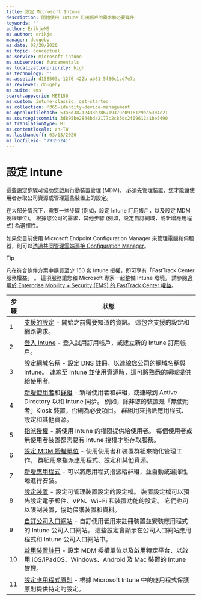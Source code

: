 ```yaml
---
title: 設定 Microsoft Intune
description: 開始使用 Intune 訂用帳戶的需求和必要條件
keywords: ''
author: ErikjeMS
ms.author: erikje
manager: dougeby
ms.date: 02/20/2020
ms.topic: conceptual
ms.service: microsoft-intune
ms.subservice: fundamentals
ms.localizationpriority: high
ms.technology: ''
ms.assetid: d158503c-1276-422b-ab81-5f66c1cd7e7a
ms.reviewer: dougeby
ms.suite: ems
search.appverid: MET150
ms.custom: intune-classic; get-started
ms.collection: M365-identity-device-management
ms.openlocfilehash: 53a6d38212433b786719379c0916129ea5304c21
ms.sourcegitcommit: 3d895be2844bda2177c2c85dc2f09612a1be5490
ms.translationtype: HT
ms.contentlocale: zh-TW
ms.lasthandoff: 03/13/2020
ms.locfileid: "79356241"
---
```

# <a name="set-up-intune"></a>設定 Intune

這些設定步驟可協助您啟用行動裝置管理 (MDM)。 必須先管理裝置，您才能讓使用者存取公司資源或管理這些裝置上的設定。

在大部分情況下，需要一些步驟 (例如，設定 Intune 訂用帳戶，以及設定 MDM 授權單位)。 根據您公司的需求，其他步驟 (例如，設定自訂網域，或新增應用程式) 為選擇性。

如果您目前使用 Microsoft Endpoint Configuration Manager 來管理電腦和伺服器，則可以[透過共同管理雲端連接 Configuration Manager](https://docs.microsoft.com/configmgr/comanage/overview)。

>[!TIP]
>凡在符合條件方案中購買至少 150 套 Intune 授權，即可享有「FastTrack Center 服務權益」  。 這項服務讓您和 Microsoft 專家一起整備 Intune 環境。 請參閱[適用於 Enterprise Mobility + Security (EMS) 的 FastTrack Center 權益](https://docs.microsoft.com/enterprise-mobility-security/Solutions/enterprise-mobility-fasttrack-program)。

| 步驟 | 狀態  |
|---|---|
|   1   | [支援的設定](supported-devices-browsers.md) - 開始之前需要知道的資訊。 這包含支援的設定和網路需求。|
|   2   |  [登入 Intune](account-sign-up.md) - 登入試用訂用帳戶，或建立新的 Intune 訂用帳戶。 |
|   3   | [設定網域名稱](custom-domain-name-configure.md) - 設定 DNS 註冊，以連線您公司的網域名稱與 Intune。 連線至 Intune 並使用資源時，這可將熟悉的網域提供給使用者。 |
|   4   | [新增使用者](users-add.md)和[群組](groups-add.md) - 新增使用者和群組，或連線到 Active Directory 以和 Intune 同步。 例如，除非您的裝置是「無使用者」Kiosk 裝置，否則為必要項目。 群組用來指派應用程式、設定和其他資源。|
|   5   | [指派授權](licenses-assign.md) - 將使用 Intune 的權限提供給使用者。 每個使用者或無使用者裝置都需要有 Intune 授權才能存取服務。 |
|   6   | [設定 MDM 授權單位](mdm-authority-set.md) - 使用使用者和裝置群組來簡化管理工作。 群組用來指派應用程式、設定和其他資源。 |
|   7   | [新增應用程式](../apps/apps-add.md) - 可以將應用程式指派給群組，並自動或選擇性地進行安裝。 |
|   8   | [設定裝置](../configuration/device-profiles.md) - 設定可管理裝置設定的設定檔。 裝置設定檔可以預先設定電子郵件、VPN、Wi-Fi 和裝置功能的設定。 它們也可以限制裝置，協助保護裝置和資料。 |
|   9   |  [自訂公司入口網站](../apps/company-portal-app.md) - 自訂使用者用來註冊裝置並安裝應用程式的 Intune 公司入口網站。 這些設定會顯示在公司入口網站應用程式和 Intune 公司入口網站中。       |
|  10   | [啟用裝置註冊](mdm-authority-set.md) - 設定 MDM 授權單位以及啟用特定平台，以啟用 iOS/iPadOS、Windows、Android 及 Mac 裝置的 Intune 管理。 |
|  11   |  [設定應用程式原則](../apps/app-protection-policy.md) - 根據 Microsoft Intune 中的應用程式保護原則提供特定的設定。 |
